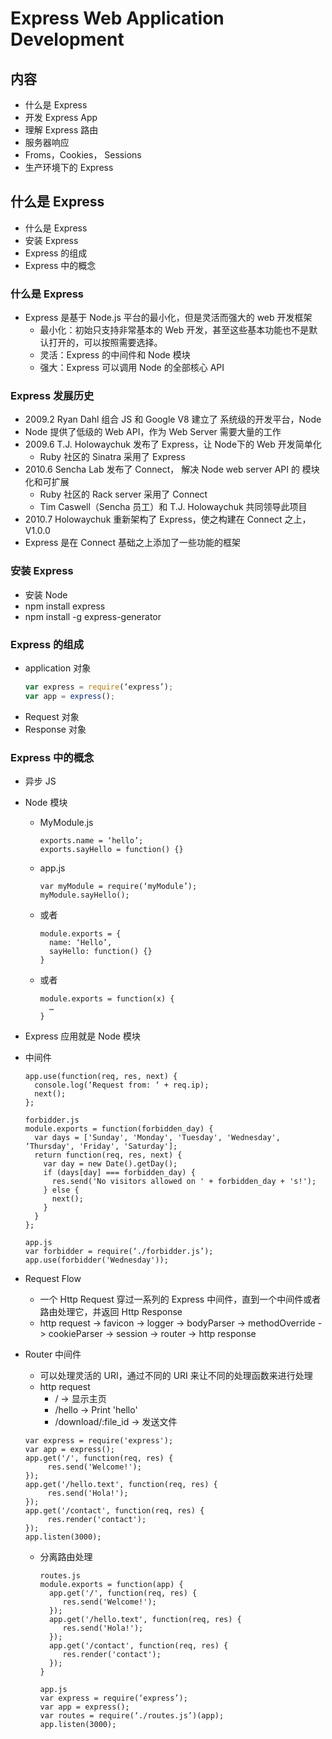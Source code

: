 Express Web Application Development
===================================

内容
----
* 什么是 Express
* 开发 Express App
* 理解 Express 路由
* 服务器响应
* Froms，Cookies， Sessions
* 生产环境下的 Express

什么是 Express
-------------
* 什么是 Express
* 安装 Express
* Express 的组成
* Express 中的概念

### 什么是 Express
* Express 是基于 Node.js 平台的最小化，但是灵活而强大的 web 开发框架
    * 最小化：初始只支持非常基本的 Web 开发，甚至这些基本功能也不是默认打开的，可以按照需要选择。
    * 灵活：Express 的中间件和 Node 模块
    * 强大：Express 可以调用 Node 的全部核心 API

### Express 发展历史
* 2009.2 Ryan Dahl 组合 JS 和 Google V8 建立了 系统级的开发平台，Node
* Node 提供了低级的 Web API，作为 Web Server 需要大量的工作
* 2009.6 T.J. Holowaychuk 发布了 Express，让 Node下的 Web 开发简单化
    * Ruby 社区的 Sinatra 采用了 Express
* 2010.6 Sencha Lab 发布了 Connect， 解决 Node web server API 的 模块化和可扩展
    * Ruby 社区的 Rack server 采用了 Connect
    * Tim Caswell（Sencha 员工）和 T.J. Holowaychuk 共同领导此项目
* 2010.7 Holowaychuk 重新架构了 Express，使之构建在 Connect 之上，V1.0.0
* Express 是在 Connect 基础之上添加了一些功能的框架

### 安装 Express
* 安装 Node
* npm install express
* npm install -g express-generator

### Express 的组成
* application 对象
    ```JavaScript
    var express = require(‘express’);
    var app = express();
    ```
* Request 对象
* Response 对象

### Express 中的概念
* 异步 JS
* Node 模块
    * MyModule.js
        ```
        exports.name = ‘hello’;
        exports.sayHello = function() {}
        ```
    * app.js
        ```
        var myModule = require(‘myModule’);
        myModule.sayHello();
        ```
    * 或者
        ```
        module.exports = {
          name: ‘Hello’,
          sayHello: function() {}
        }
        ```
    * 或者
        ```
        module.exports = function(x) {
          …
        }
        ```
* Express 应用就是 Node 模块
* 中间件
    ```
    app.use(function(req, res, next) {
      console.log(‘Request from: ‘ + req.ip);
      next();
    };
    ```

    ```
    forbidder.js
    module.exports = function(forbidden_day) {
      var days = ['Sunday', 'Monday', 'Tuesday', 'Wednesday', ‘Thursday', 'Friday', 'Saturday'];
      return function(req, res, next) {
        var day = new Date().getDay();
        if (days[day] === forbidden_day) {
          res.send('No visitors allowed on ' + forbidden_day + 's!');
        } else {
          next(); 
        }
      } 
    };
    
    app.js
    var forbidder = require(‘./forbidder.js’);
    app.use(forbidder('Wednesday'));
    ```
* Request Flow
    * 一个 Http Request 穿过一系列的 Express 中间件，直到一个中间件或者路由处理它，并返回 Http Response
    * http request -> favicon -> logger -> bodyParser -> methodOverride -> cookieParser -> session -> router -> http response
* Router 中间件
    * 可以处理灵活的 URI，通过不同的 URI 来让不同的处理函数来进行处理
    * http request
        * / -> 显示主页
        * /hello -> Print 'hello'
        * /download/:file_id -> 发送文件
    ```
    var express = require('express');
    var app = express();
    app.get('/', function(req, res) {
         res.send('Welcome!');
    });
    app.get('/hello.text', function(req, res) {
         res.send('Hola!');
    });
    app.get('/contact', function(req, res) {
         res.render('contact');
    });
    app.listen(3000);
    ```
    * 分离路由处理
        ```
        routes.js
        module.exports = function(app) {
          app.get('/', function(req, res) {
             res.send('Welcome!');
          });
          app.get('/hello.text', function(req, res) {
             res.send('Hola!');
          });
          app.get('/contact', function(req, res) {
             res.render('contact');
          });
        }
        
        app.js
        var express = require(‘express’);
        var app = express();
        var routes = require(‘./routes.js’)(app);
        app.listen(3000);
        ```
    

